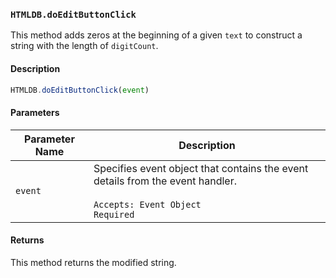 ### `HTMLDB.doEditButtonClick`

This method adds zeros at the beginning of a given `text` to construct a string with the length of `digitCount`.

#### Description

```javascript
HTMLDB.doEditButtonClick(event)
```

#### Parameters

| Parameter Name             | Description                               |
| -------------------------- | ----------------------------------------- |
| `event` | Specifies event object that contains the event details from the event handler.<br><br>`Accepts: Event Object`<br>`Required` |

#### Returns

This method returns the modified string.